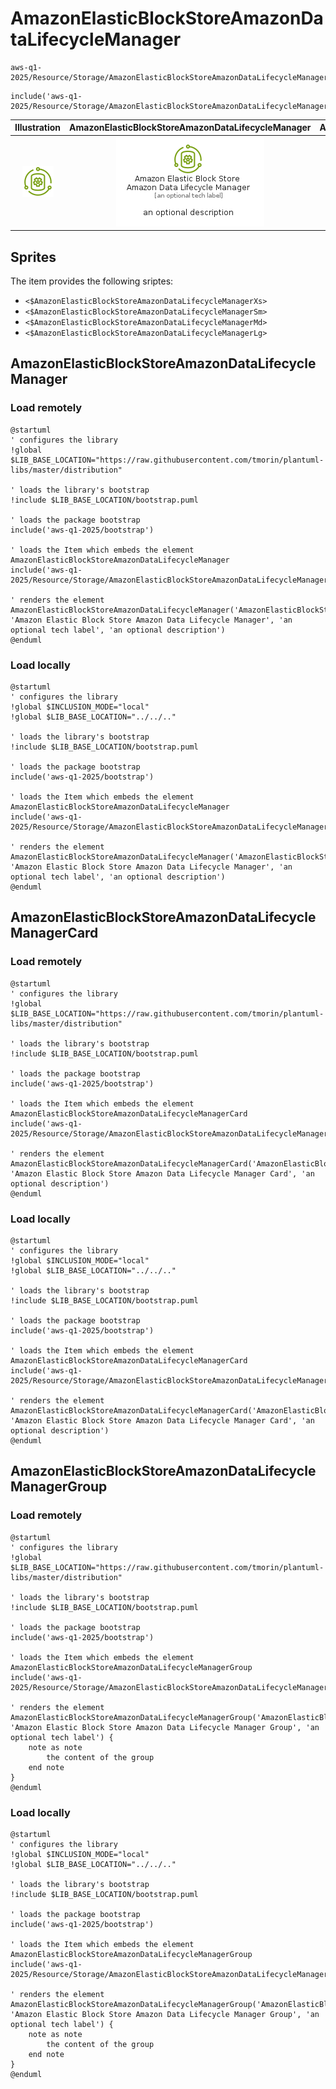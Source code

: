# AmazonElasticBlockStoreAmazonDataLifecycleManager


```text
aws-q1-2025/Resource/Storage/AmazonElasticBlockStoreAmazonDataLifecycleManager
```

```text
include('aws-q1-2025/Resource/Storage/AmazonElasticBlockStoreAmazonDataLifecycleManager')
```



| Illustration | AmazonElasticBlockStoreAmazonDataLifecycleManager | AmazonElasticBlockStoreAmazonDataLifecycleManagerCard | AmazonElasticBlockStoreAmazonDataLifecycleManagerGroup |
| :---: | :---: | :---: | :---: |
| ![illustration for Illustration](../../../aws-q1-2025/Resource/Storage/AmazonElasticBlockStoreAmazonDataLifecycleManager.png) | ![illustration for AmazonElasticBlockStoreAmazonDataLifecycleManager](../../../aws-q1-2025/Resource/Storage/AmazonElasticBlockStoreAmazonDataLifecycleManager.Local.png) | ![illustration for AmazonElasticBlockStoreAmazonDataLifecycleManagerCard](../../../aws-q1-2025/Resource/Storage/AmazonElasticBlockStoreAmazonDataLifecycleManagerCard.Local.png) | ![illustration for AmazonElasticBlockStoreAmazonDataLifecycleManagerGroup](../../../aws-q1-2025/Resource/Storage/AmazonElasticBlockStoreAmazonDataLifecycleManagerGroup.Local.png) |



## Sprites
The item provides the following sriptes:

- `<$AmazonElasticBlockStoreAmazonDataLifecycleManagerXs>`
- `<$AmazonElasticBlockStoreAmazonDataLifecycleManagerSm>`
- `<$AmazonElasticBlockStoreAmazonDataLifecycleManagerMd>`
- `<$AmazonElasticBlockStoreAmazonDataLifecycleManagerLg>`





## AmazonElasticBlockStoreAmazonDataLifecycleManager

### Load remotely
```plantuml
@startuml
' configures the library
!global $LIB_BASE_LOCATION="https://raw.githubusercontent.com/tmorin/plantuml-libs/master/distribution"

' loads the library's bootstrap
!include $LIB_BASE_LOCATION/bootstrap.puml

' loads the package bootstrap
include('aws-q1-2025/bootstrap')

' loads the Item which embeds the element AmazonElasticBlockStoreAmazonDataLifecycleManager
include('aws-q1-2025/Resource/Storage/AmazonElasticBlockStoreAmazonDataLifecycleManager')

' renders the element
AmazonElasticBlockStoreAmazonDataLifecycleManager('AmazonElasticBlockStoreAmazonDataLifecycleManager', 'Amazon Elastic Block Store Amazon Data Lifecycle Manager', 'an optional tech label', 'an optional description')
@enduml
```

### Load locally
```plantuml
@startuml
' configures the library
!global $INCLUSION_MODE="local"
!global $LIB_BASE_LOCATION="../../.."

' loads the library's bootstrap
!include $LIB_BASE_LOCATION/bootstrap.puml

' loads the package bootstrap
include('aws-q1-2025/bootstrap')

' loads the Item which embeds the element AmazonElasticBlockStoreAmazonDataLifecycleManager
include('aws-q1-2025/Resource/Storage/AmazonElasticBlockStoreAmazonDataLifecycleManager')

' renders the element
AmazonElasticBlockStoreAmazonDataLifecycleManager('AmazonElasticBlockStoreAmazonDataLifecycleManager', 'Amazon Elastic Block Store Amazon Data Lifecycle Manager', 'an optional tech label', 'an optional description')
@enduml
```

## AmazonElasticBlockStoreAmazonDataLifecycleManagerCard

### Load remotely
```plantuml
@startuml
' configures the library
!global $LIB_BASE_LOCATION="https://raw.githubusercontent.com/tmorin/plantuml-libs/master/distribution"

' loads the library's bootstrap
!include $LIB_BASE_LOCATION/bootstrap.puml

' loads the package bootstrap
include('aws-q1-2025/bootstrap')

' loads the Item which embeds the element AmazonElasticBlockStoreAmazonDataLifecycleManagerCard
include('aws-q1-2025/Resource/Storage/AmazonElasticBlockStoreAmazonDataLifecycleManager')

' renders the element
AmazonElasticBlockStoreAmazonDataLifecycleManagerCard('AmazonElasticBlockStoreAmazonDataLifecycleManagerCard', 'Amazon Elastic Block Store Amazon Data Lifecycle Manager Card', 'an optional description')
@enduml
```

### Load locally
```plantuml
@startuml
' configures the library
!global $INCLUSION_MODE="local"
!global $LIB_BASE_LOCATION="../../.."

' loads the library's bootstrap
!include $LIB_BASE_LOCATION/bootstrap.puml

' loads the package bootstrap
include('aws-q1-2025/bootstrap')

' loads the Item which embeds the element AmazonElasticBlockStoreAmazonDataLifecycleManagerCard
include('aws-q1-2025/Resource/Storage/AmazonElasticBlockStoreAmazonDataLifecycleManager')

' renders the element
AmazonElasticBlockStoreAmazonDataLifecycleManagerCard('AmazonElasticBlockStoreAmazonDataLifecycleManagerCard', 'Amazon Elastic Block Store Amazon Data Lifecycle Manager Card', 'an optional description')
@enduml
```

## AmazonElasticBlockStoreAmazonDataLifecycleManagerGroup

### Load remotely
```plantuml
@startuml
' configures the library
!global $LIB_BASE_LOCATION="https://raw.githubusercontent.com/tmorin/plantuml-libs/master/distribution"

' loads the library's bootstrap
!include $LIB_BASE_LOCATION/bootstrap.puml

' loads the package bootstrap
include('aws-q1-2025/bootstrap')

' loads the Item which embeds the element AmazonElasticBlockStoreAmazonDataLifecycleManagerGroup
include('aws-q1-2025/Resource/Storage/AmazonElasticBlockStoreAmazonDataLifecycleManager')

' renders the element
AmazonElasticBlockStoreAmazonDataLifecycleManagerGroup('AmazonElasticBlockStoreAmazonDataLifecycleManagerGroup', 'Amazon Elastic Block Store Amazon Data Lifecycle Manager Group', 'an optional tech label') {
    note as note
        the content of the group
    end note
}
@enduml
```

### Load locally
```plantuml
@startuml
' configures the library
!global $INCLUSION_MODE="local"
!global $LIB_BASE_LOCATION="../../.."

' loads the library's bootstrap
!include $LIB_BASE_LOCATION/bootstrap.puml

' loads the package bootstrap
include('aws-q1-2025/bootstrap')

' loads the Item which embeds the element AmazonElasticBlockStoreAmazonDataLifecycleManagerGroup
include('aws-q1-2025/Resource/Storage/AmazonElasticBlockStoreAmazonDataLifecycleManager')

' renders the element
AmazonElasticBlockStoreAmazonDataLifecycleManagerGroup('AmazonElasticBlockStoreAmazonDataLifecycleManagerGroup', 'Amazon Elastic Block Store Amazon Data Lifecycle Manager Group', 'an optional tech label') {
    note as note
        the content of the group
    end note
}
@enduml
```

